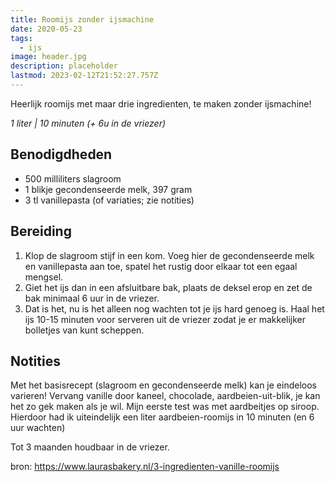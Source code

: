 ```yaml
---
title: Roomijs zonder ijsmachine
date: 2020-05-23
tags:
  - ijs
image: header.jpg
description: placeholder
lastmod: 2023-02-12T21:52:27.757Z
---
```

Heerlijk roomijs met maar drie ingredienten, te maken zonder ijsmachine!

_1 liter | 10 minuten (+ 6u in de vriezer)_

## Benodigdheden

-   500 milliliters  slagroom 
-   1  blikje gecondenseerde melk, 397 gram 
-   3  tl vanillepasta (of variaties; zie notities)

## Bereiding

1.  Klop de slagroom stijf in een kom. Voeg hier de gecondenseerde melk en vanillepasta aan toe, spatel het rustig door elkaar tot een egaal mengsel. 
2.  Giet het ijs dan in een afsluitbare bak, plaats de deksel erop en zet de bak minimaal 6 uur in de vriezer. 
3.  Dat is het, nu is het alleen nog wachten tot je ijs hard genoeg is. Haal het ijs 10-15 minuten voor serveren uit de vriezer zodat je er makkelijker bolletjes van kunt scheppen. 

## Notities

Met het basisrecept (slagroom en gecondenseerde melk) kan je eindeloos varieren! Vervang vanille door kaneel, chocolade, aardbeien-uit-blik, je kan het zo gek maken als je wil. Mijn eerste test was met aardbeitjes op siroop. Hierdoor had ik uiteindelijk een liter aardbeien-roomijs in 10 minuten (en 6 uur wachten)

Tot 3 maanden houdbaar in de vriezer.  

bron: <https://www.laurasbakery.nl/3-ingredienten-vanille-roomijs>

